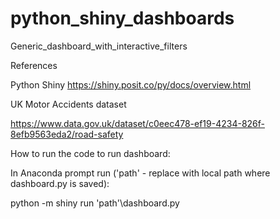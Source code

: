 # python_shiny_dashboards
 Generic_dashboard_with_interactive_filters
 
 References
 
 Python Shiny
 https://shiny.posit.co/py/docs/overview.html
 
 UK Motor Accidents dataset
 
 https://www.data.gov.uk/dataset/c0eec478-ef19-4234-826f-8efb9563eda2/road-safety
 
 
 How to run the code to run dashboard:
 
 In Anaconda prompt run ('path' - replace with local path where dashboard.py is saved):
 
 python -m shiny run 'path'\dashboard.py
 
 
 
 
